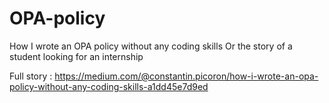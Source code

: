# OPA-policy

How I wrote an OPA policy without any coding skills
Or the story of a student looking for an internship

Full story : https://medium.com/@constantin.picoron/how-i-wrote-an-opa-policy-without-any-coding-skills-a1dd45e7d9ed
